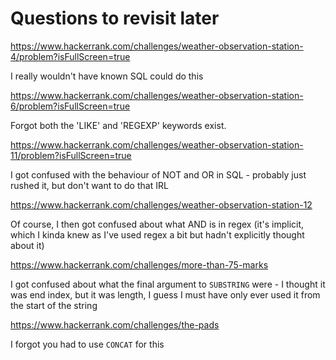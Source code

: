 # Questions to revisit later

https://www.hackerrank.com/challenges/weather-observation-station-4/problem?isFullScreen=true

I really wouldn't have known SQL could do this

https://www.hackerrank.com/challenges/weather-observation-station-6/problem?isFullScreen=true

Forgot both the 'LIKE' and 'REGEXP' keywords exist.

https://www.hackerrank.com/challenges/weather-observation-station-11/problem?isFullScreen=true

I got confused with the behaviour of NOT and OR in SQL - probably just rushed it, but don't want to do that IRL

https://www.hackerrank.com/challenges/weather-observation-station-12

Of course, I then got confused about what AND is in regex (it's implicit, which I kinda knew as I've used regex a bit but hadn't explicitly thought about it)

https://www.hackerrank.com/challenges/more-than-75-marks

I got confused about what the final argument to `SUBSTRING` were - I thought it was end index, but it was length, I guess I must have only ever used it from the start of the string

https://www.hackerrank.com/challenges/the-pads

I forgot you had to use `CONCAT` for this

